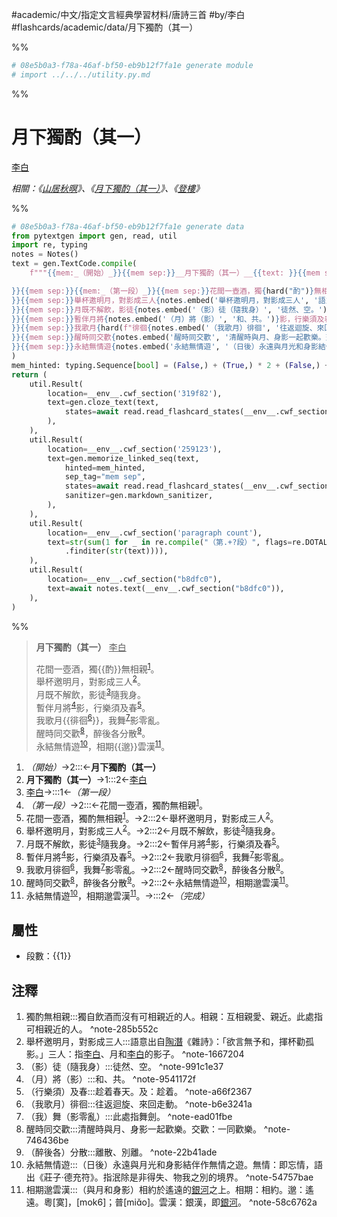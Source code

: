 #academic/中文/指定文言經典學習材料/唐詩三首 #by/李白 #flashcards/academic/data/月下獨酌（其一）

%%
```Python
# 08e5b0a3-f78a-46af-bf50-eb9b12f7fa1e generate module
# import ../../../utility.py.md
```
%%

# 月下獨酌（其一）
<u>李白</u>

_相關：《[山居秋暝](山居秋暝.md)》、《[月下獨酌（其一）](月下獨酌（其一）.md)》、《[登樓](登樓.md)》_

%%
```Python
# 08e5b0a3-f78a-46af-bf50-eb9b12f7fa1e generate data
from pytextgen import gen, read, util
import re, typing
notes = Notes()
text = gen.TextCode.compile(
	f"""{{mem:_（開始）_}}{{mem sep:}}__月下獨酌（其一）__{{text: }}{{mem sep:}}<u>李白</u>{{text:

}}{{mem sep:}}{{mem:_（第一段）_}}{{mem sep:}}花間一壺酒，獨{hard("酌")}無相親{notes.embed('獨酌無相親', '獨自飲酒而沒有可相親近的人。相親：互相親愛、親近。此處指可相親近的人。')}。{{text:<br/>
}}{{mem sep:}}舉杯邀明月，對影成三人{notes.embed('舉杯邀明月，對影成三人', '語意出自<u>陶潛</u>《雜詩》：「欲言無予和，揮杯勸孤影。」三人：指<u>李白</u>、月和<u>李白</u>的影子。')}。{{text:<br/>
}}{{mem sep:}}月既不解飲，影徒{notes.embed('（影）徒（隨我身）', '徒然、空。')}隨我身。{{text:<br/>
}}{{mem sep:}}暫伴月將{notes.embed('（月）將（影）', '和、共。')}影，行樂須及春{notes.embed('（行樂須）及春', '趁着春天。及：趁着。')}。{{text:<br/>
}}{{mem sep:}}我歌月{hard(f"徘徊{notes.embed('（我歌月）徘徊', '往返迴旋、來回走動。')}")}，我舞{notes.embed('（我）舞（影零亂）', '此處指舞劍。')}影零亂。{{text:<br/>
}}{{mem sep:}}醒時同交歡{notes.embed('醒時同交歡', '清醒時與月、身影一起歡樂。交歡：一同歡樂。')}，醉後各分散{notes.embed('（醉後各）分散', '離散、別離。')}。{{text:<br/>
}}{{mem sep:}}永結無情遊{notes.embed('永結無情遊', '（日後）永遠與月光和身影結伴作無情之遊。無情：即忘情，語出《莊子‧德充符》。指泯除是非得失、物我之別的境界。')}，相期{hard("邈")}雲漢{notes.embed('相期邈雲漢', '（與月和身影）相約於遙遠的<u>銀河</u>之上。相期：相約。邈：遙遠。粵[寞]，[mok6]；普[miɑ̌o]。雲漢：銀漢，即<u>銀河</u>。')}。{{mem sep:}}{{mem:_（完成）_}}"""
)
mem_hinted: typing.Sequence[bool] = (False,) + (True,) * 2 + (False,) + (True,) * 7 + (False,)
return (
	util.Result(
		location=__env__.cwf_section('319f82'),
		text=gen.cloze_text(text,
			states=await read.read_flashcard_states(__env__.cwf_section("319f82")),
		),
	),
	util.Result(
		location=__env__.cwf_section('259123'),
		text=gen.memorize_linked_seq(text,
			hinted=mem_hinted,
			sep_tag="mem sep",
			states=await read.read_flashcard_states(__env__.cwf_section('259123')),
			sanitizer=gen.markdown_sanitizer,
		),
	),
	util.Result(
		location=__env__.cwf_section('paragraph count'),
		text=str(sum(1 for _ in re.compile("（第.+?段）", flags=re.DOTALL)
			.finditer(str(text)))),
	),
	util.Result(
		location=__env__.cwf_section("b8dfc0"),
		text=await notes.text(__env__.cwf_section("b8dfc0")),
	),
)
```
%%

<!--08e5b0a3-f78a-46af-bf50-eb9b12f7fa1e generate section="319f82"--><!-- The following content is generated at 2023-03-09T19:17:56.966596+08:00. Any edits will be overridden! -->

> __月下獨酌（其一）__ <u>李白</u>
>
> 花間一壺酒，獨{{酌}}無相親<sup>[1](#^note-285b552c)</sup>。<br/>
> 舉杯邀明月，對影成三人<sup>[2](#^note-1667204)</sup>。<br/>
> 月既不解飲，影徒<sup>[3](#^note-991c1e37)</sup>隨我身。<br/>
> 暫伴月將<sup>[4](#^note-9541172f)</sup>影，行樂須及春<sup>[5](#^note-a66f2367)</sup>。<br/>
> 我歌月{{徘徊<sup>[6](#^note-b6e3241a)</sup>}}，我舞<sup>[7](#^note-ead01fbe)</sup>影零亂。<br/>
> 醒時同交歡<sup>[8](#^note-746436be)</sup>，醉後各分散<sup>[9](#^note-22b41ade)</sup>。<br/>
> 永結無情遊<sup>[10](#^note-54757bae)</sup>，相期{{邈}}雲漢<sup>[11](#^note-58c6762a)</sup>。

<!--/08e5b0a3-f78a-46af-bf50-eb9b12f7fa1e-->

<!--08e5b0a3-f78a-46af-bf50-eb9b12f7fa1e generate section="259123"--><!-- The following content is generated at 2023-03-09T19:17:56.981567+08:00. Any edits will be overridden! -->

1. _（開始）_→2:::←__月下獨酌（其一）__
2. __月下獨酌（其一）__→1:::2←<u>李白</u>
3. <u>李白</u>→:::1←_（第一段）_
4. _（第一段）_→2:::←花間一壺酒，獨酌無相親<sup>[1](#^note-285b552c)</sup>。
5. 花間一壺酒，獨酌無相親<sup>[1](#^note-285b552c)</sup>。→2:::2←舉杯邀明月，對影成三人<sup>[2](#^note-1667204)</sup>。
6. 舉杯邀明月，對影成三人<sup>[2](#^note-1667204)</sup>。→2:::2←月既不解飲，影徒<sup>[3](#^note-991c1e37)</sup>隨我身。
7. 月既不解飲，影徒<sup>[3](#^note-991c1e37)</sup>隨我身。→2:::2←暫伴月將<sup>[4](#^note-9541172f)</sup>影，行樂須及春<sup>[5](#^note-a66f2367)</sup>。
8. 暫伴月將<sup>[4](#^note-9541172f)</sup>影，行樂須及春<sup>[5](#^note-a66f2367)</sup>。→2:::2←我歌月徘徊<sup>[6](#^note-b6e3241a)</sup>，我舞<sup>[7](#^note-ead01fbe)</sup>影零亂。
9. 我歌月徘徊<sup>[6](#^note-b6e3241a)</sup>，我舞<sup>[7](#^note-ead01fbe)</sup>影零亂。→2:::2←醒時同交歡<sup>[8](#^note-746436be)</sup>，醉後各分散<sup>[9](#^note-22b41ade)</sup>。
10. 醒時同交歡<sup>[8](#^note-746436be)</sup>，醉後各分散<sup>[9](#^note-22b41ade)</sup>。→2:::2←永結無情遊<sup>[10](#^note-54757bae)</sup>，相期邈雲漢<sup>[11](#^note-58c6762a)</sup>。
11. 永結無情遊<sup>[10](#^note-54757bae)</sup>，相期邈雲漢<sup>[11](#^note-58c6762a)</sup>。→:::2←_（完成）_

<!--/08e5b0a3-f78a-46af-bf50-eb9b12f7fa1e-->

## 屬性

- 段數：{{<!--08e5b0a3-f78a-46af-bf50-eb9b12f7fa1e generate section="paragraph count"--><!-- The following content is generated at 2023-03-01T01:11:58.424419+08:00. Any edits will be overridden! -->1<!--/08e5b0a3-f78a-46af-bf50-eb9b12f7fa1e-->}}

## 注釋

<!--08e5b0a3-f78a-46af-bf50-eb9b12f7fa1e generate section="b8dfc0"--><!-- The following content is generated at 2023-03-09T19:17:56.997492+08:00. Any edits will be overridden! -->

1. 獨酌無相親:::獨自飲酒而沒有可相親近的人。相親：互相親愛、親近。此處指可相親近的人。 ^note-285b552c
2. 舉杯邀明月，對影成三人:::語意出自<u>陶潛</u>《雜詩》：「欲言無予和，揮杯勸孤影。」三人：指<u>李白</u>、月和<u>李白</u>的影子。 ^note-1667204
3. （影）徒（隨我身）:::徒然、空。 ^note-991c1e37
4. （月）將（影）:::和、共。 ^note-9541172f
5. （行樂須）及春:::趁着春天。及：趁着。 ^note-a66f2367
6. （我歌月）徘徊:::往返迴旋、來回走動。 ^note-b6e3241a
7. （我）舞（影零亂）:::此處指舞劍。 ^note-ead01fbe
8. 醒時同交歡:::清醒時與月、身影一起歡樂。交歡：一同歡樂。 ^note-746436be
9. （醉後各）分散:::離散、別離。 ^note-22b41ade
10. 永結無情遊:::（日後）永遠與月光和身影結伴作無情之遊。無情：即忘情，語出《莊子‧德充符》。指泯除是非得失、物我之別的境界。 ^note-54757bae
11. 相期邈雲漢:::（與月和身影）相約於遙遠的<u>銀河</u>之上。相期：相約。邈：遙遠。粵[寞]，[mok6]；普[miɑ̌o]。雲漢：銀漢，即<u>銀河</u>。 ^note-58c6762a

<!--/08e5b0a3-f78a-46af-bf50-eb9b12f7fa1e-->
